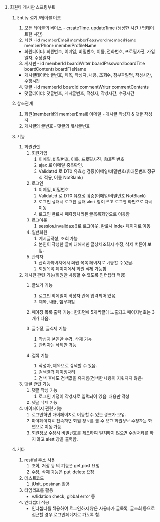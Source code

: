 1. 회원제 게시판 스프링부트 
    1. Entity 설계 /테이블 이름
        1. 모든 테이블의 베이스 - createTime, updateTime  (생성한 시간 / 업데이트한 시간)
        2. 회원 - id memberEmail memberPassword memberName memberPhone memberProfileName
        - 회원데이터: 회원번호, 이메일, 비밀번호, 이름, 전화번호, 프로필사진, 가입일자, 수정일자
        3. 게시판 - id memberId boardWriter boardPassword boardTitle boardContents boardFileName
        - 게시글데이터: 글번호, 제목, 작성자, 내용, 조회수, 첨부파일명, 작성시간, 수정시간
        4. 댓글 - id memberId boardId commentWriter commentContents
        - 댓글데이터: 댓글번호, 게시글번호, 작성자, 작성시간, 수정시간
        
    2. 참조관계 
       1. 회원(memberId의 memberEmail) 이메일 - 게시글 작성자 & 댓글 작성자
       2. 게시글의 글번호 - 댓글의 게시글번호 
    3. 기능
        1. 회원관련
            1. 회원가입
                1. 이메일, 비밀번호, 이름, 프로필사진, 휴대폰 번호
                2. ajax 로 이메일 중복확인.
                3. Validated 로 DTO 유효성 검증(이메일/비밀번호/휴대폰번호 정규식 적용, 이름 NotBlank)
            2. 로그인
                1. 이메일, 비밀번호
                2. Validated 로 DTO 유효성 검증(이메일/비밀번호 NotBlank)
                3. 로그인 실패시  로그인 실패 alert 창이 뜨고 로그인 화면으로 다시 이동
                4. 로그인 완료시 페이징처리된 글목록화면으로 이동함
            3. 로그아웃
                1. session.invalidate()로 로그아웃. 완료시 index 페이지로 이동
            4. 일반회원
                1. 게시글작성, 조회 가능
                2. 본인이 작성한 글에 대해서만 글상세조회시 수정, 삭제 버튼이 보임.
            5. 관리자
               1. 관리자페이지에서 회원 목록 페이지로 이동할 수 있음.
               2. 회원목록 페이지에서 회원 삭제 가능함.
        2. 게시판 관련 기능(회원만 사용할 수 있도록 인터셉터 적용)
            1. 글쓰기 기능
               1. 로그인 이메일이 작성자 칸에 입력되어 있음.
               2. 제목, 내용, 첨부파일
            2. 페이징 목록 출력 기능
               : 한화면에 5개씩글이 노출되고 페이지번호는 3개가 나옴.
                
            3. 글수정, 글삭제 기능
                1. 작성자 본인만 수정, 삭제 가능
                2. 관리자는 삭제만 가능
               
            4. 검색 기능
                1. 작성자, 제목으로 검색할 수 있음.
                2. 검색결과 페이징처리
                3. 검색 후에도 검색값을 유지함(검색한 내용이 지워지지 않음)
        3. 댓글 관련 기능
            1. 댓글 작성 기능
                1. 로그인 계정이 작성자로 입력되어 있음. 내용만 작성
            2. 댓글 삭제 기능
        4. 마이페이지 관련 기능
            1. 로그인하면 마이페이지로 이동할 수 있는 링크가 보임.
            2. 마이페이지로 접속하면 회원 정보를 볼 수 있고 회원정보 수정하는 화면으로 이동 가능
            3. 회원정보 수정시 비밀번호를 체크하여 일치하지 않으면 수정처리를 하지 않고 alert 창을 출력함.
    4. 기타
        1. restful 주소 사용
           1. 조회, 저장 등 의 기능은 get,post 요청
           2. 수정, 삭제 기능은 put, delete 요청
        2. 테스트코드
            1. jUnit, postman 활용
        3. 타임리프를 활용
            - validation check, global error 등
        4. 인터셉터 적용
            - 인터셉터를 적용하여 로그인하지 않은 사용자가 글목록, 글조회 등으로 접근할 경우 로그인페이지로 가도록 함. 
            
   
